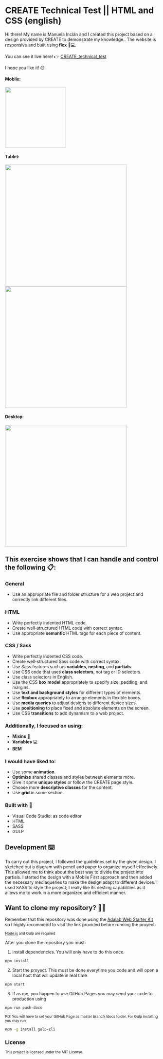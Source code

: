 # CREATE Technical Test || HTML and CSS (english)

Hi there! My name is Manuela Inclán and I created this project based on a design provided by CREATE to demonstrate my knowledge.. The website is responsive and built using **flex** 🎨💻.

You can see it live here! 👉 [CREATE_technical_test]( https://manuelainclan.github.io/prueba-tecnica-create/)

I hope you like it! 😊


#### Mobile:
<img src="https://github.com/manuelainclan/prueba-tecnica-create/assets/121869164/bb6386d9-d20f-4f77-9316-47c26d507a88" alt="" width="200"/>

#### Tablet:
<img src="https://github.com/manuelainclan/prueba-tecnica-create/assets/121869164/bc568321-38ec-48c6-9fc9-8374b2b94ddb" alt="" width="400"/>

<img src="https://github.com/manuelainclan/prueba-tecnica-create/assets/121869164/f7ca7785-339d-475d-8ae5-2deccbcb39bd" alt="" width="400"/>

#### Desktop:
<img src="https://github.com/manuelainclan/prueba-tecnica-create/assets/121869164/f642544f-671e-4c7a-a175-4999f65de55d" alt="" width="400"/>


## This exercise shows that I can handle and control the following 📋:

### General

- Use an appropriate file and folder structure for a web project and correctly link different files.

### **HTML**

- Write perfectly indented HTML code.
- Create well-structured HTML code with correct syntax.
- Use appropriate **semantic** HTML tags for each piece of content.

### **CSS / Sass**

- Write perfectly indented CSS code.
- Create well-structured Sass code with correct syntax.
- Use Sass features such as **variables**, **nesting**, and **partials**.
- Use CSS code that uses **class selectors**, not tag or ID selectors.
- Use class selectors in English.
- Use the CSS **box model** appropriately to specify size, padding, and margins.
- Use **text and background styles** for different types of elements.
- Use **flexbox** appropriately to arrange elements in flexible boxes.
- Use **media queries** to adjust designs to different device sizes.
- Use **positioning** to place fixed and absolute elements on the screen.
- Use CSS **transitions** to add dynamism to a web project.

### Additionally, I focused on using:

- **Mixins** 🍹
- **Variables** 💻
- **BEM**

### I would have liked to:

- Use some **animation**.
- **Optimize** shared classes and styles between elements more.
- Give it some **unique styles** or follow the CREATE page style.
- Choose more **descriptive classes** for the content.
- Use **grid** in some section.

### Built with 🔨

- Visual Code Studio: as code editor
- HTML
- SASS
- GULP

## Development ⌨️

To carry out this project, I followed the guidelines set by the given design.
I sketched out a diagram with pencil and paper to organize myself effectively. This allowed me to think about the best way to divide the project into partials.
I started the design with a Mobile First approach and then added the necessary mediaqueries to make the design adapt to different devices.
I used SASS to style the project; I really like its nesting capabilities as it allows me to work in a more organized and efficient manner.

## Want to clone my repository? 🐑🐑

Remember that this repository was done using the [Adalab Web Starter Kit](https://github.com/Adalab/adalab-web-starter-kit) so I highly recommend to visit the link provided before running the proyect.

<sub>[Node.js](https://nodejs.org/) and Gulp are required <sub/>

After you clone the repository you must:

1. Install dependencies. You will only have to do this once.

```sh
npm install
```

2. Start the proyect. This must be done everytime you code and will open a local host that will update in real time

```sh
npm start
```

3.  If as me, you happen to use GitHub Pages you may send your code to production using

```sh
npm run push-docs
```

<sub>PD: You will have to set your GitHub Page as master branch /docs folder.
For Gulp installing you may run

```sh
npm -g install gulp-cli
```

<sub/>

## License

This project is licensed under the MIT License.

